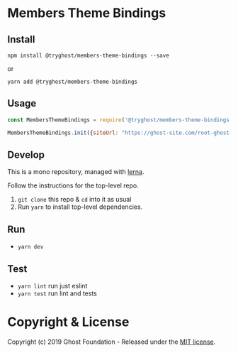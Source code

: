 # Members Theme Bindings

## Install

`npm install @tryghost/members-theme-bindings --save`

or

`yarn add @tryghost/members-theme-bindings`


## Usage

```js
const MembersThemeBindings = require('@tryghost/members-theme-bindings');

MembersThemeBindings.init({siteUrl: "https://ghost-site.com/root-ghost-path"});
```

## Develop

This is a mono repository, managed with [lerna](https://lernajs.io/).

Follow the instructions for the top-level repo.
1. `git clone` this repo & `cd` into it as usual
2. Run `yarn` to install top-level dependencies.


## Run

- `yarn dev`


## Test

- `yarn lint` run just eslint
- `yarn test` run lint and tests




# Copyright & License

Copyright (c) 2019 Ghost Foundation - Released under the [MIT license](LICENSE).
